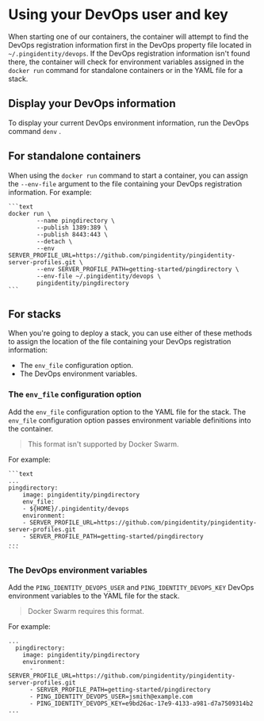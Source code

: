 # Using your DevOps user and key

When starting one of our containers, the container will attempt to find the DevOps registration information first in the DevOps property file located in `~/.pingidentity/devops`. If the DevOps registration information isn't found there, the container will check for environment variables assigned in the `docker run` command for standalone containers or in the YAML file for a stack.

## Display your DevOps information

To display your current DevOps environment information, run the DevOps command `denv` .

## For standalone containers

When using the `docker run` command to start a container, you can assign the `--env-file` argument to the file containing your DevOps registration information. For example:

    ```text
    docker run \
            --name pingdirectory \
            --publish 1389:389 \
            --publish 8443:443 \
            --detach \
            --env SERVER_PROFILE_URL=https://github.com/pingidentity/pingidentity-server-profiles.git \
            --env SERVER_PROFILE_PATH=getting-started/pingdirectory \
            --env-file ~/.pingidentity/devops \
            pingidentity/pingdirectory
    ```

## For stacks

When you're going to deploy a stack, you can use either of these methods to assign the location of the file containing your DevOps registration information:

* The `env_file` configuration option. 
* The DevOps environment variables.

### The `env_file` configuration option

Add the `env_file` configuration option to the YAML file for the stack. The `env_file` configuration option passes environment variable definitions into the container.

> This format isn't supported by Docker Swarm.

For example:

    ```text
    ...
    pingdirectory:
        image: pingidentity/pingdirectory
        env_file:
        - ${HOME}/.pingidentity/devops
        environment:
        - SERVER_PROFILE_URL=https://github.com/pingidentity/pingidentity-server-profiles.git
        - SERVER_PROFILE_PATH=getting-started/pingdirectory
    ...
    ```

### The DevOps environment variables

Add the `PING_IDENTITY_DEVOPS_USER` and `PING_IDENTITY_DEVOPS_KEY` DevOps environment variables to the YAML file for the stack.

> Docker Swarm requires this format.

For example:

  ```text
  ...
    pingdirectory:
      image: pingidentity/pingdirectory
      environment:
        - SERVER_PROFILE_URL=https://github.com/pingidentity/pingidentity-server-profiles.git
        - SERVER_PROFILE_PATH=getting-started/pingdirectory
        - PING_IDENTITY_DEVOPS_USER=jsmith@example.com
        - PING_IDENTITY_DEVOPS_KEY=e9bd26ac-17e9-4133-a981-d7a7509314b2
  ...
  ```
